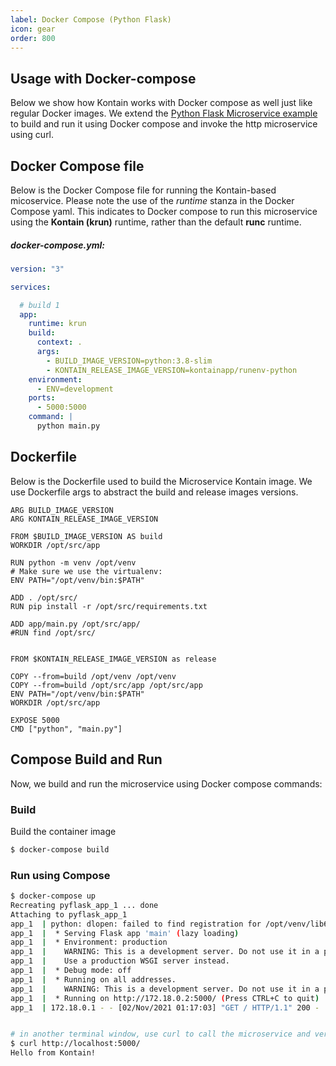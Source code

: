 ```yaml
---
label: Docker Compose (Python Flask)
icon: gear
order: 800
---
```


## Usage with Docker-compose
Below we show how Kontain works with Docker compose as well just like regular Docker images.  We extend the [Python Flask Microservice example](/gettingstarted/python_flask) to build and run it using Docker compose and invoke the http microservice using curl.


## Docker Compose file
Below is the Docker Compose file for running the Kontain-based micoservice.  Please note the use of the *runtime* stanza in the Docker Compose yaml.  This indicates to Docker compose to run this microservice using the **Kontain (krun)** runtime, rather than the default **runc** runtime.

##### docker-compose.yml:
```yaml
version: "3"

services:

  # build 1
  app:
    runtime: krun
    build:
      context: .
      args:
        - BUILD_IMAGE_VERSION=python:3.8-slim
        - KONTAIN_RELEASE_IMAGE_VERSION=kontainapp/runenv-python
    environment:
      - ENV=development
    ports:
      - 5000:5000
    command: |
      python main.py
```

## Dockerfile
Below is the Dockerfile used to build the Microservice Kontain image.  We use Dockerfile args to abstract the build and release images versions.

```docker
ARG BUILD_IMAGE_VERSION
ARG KONTAIN_RELEASE_IMAGE_VERSION

FROM $BUILD_IMAGE_VERSION AS build
WORKDIR /opt/src/app

RUN python -m venv /opt/venv
# Make sure we use the virtualenv:
ENV PATH="/opt/venv/bin:$PATH"

ADD . /opt/src/
RUN pip install -r /opt/src/requirements.txt

ADD app/main.py /opt/src/app/
#RUN find /opt/src/


FROM $KONTAIN_RELEASE_IMAGE_VERSION as release

COPY --from=build /opt/venv /opt/venv
COPY --from=build /opt/src/app /opt/src/app
ENV PATH="/opt/venv/bin:$PATH"
WORKDIR /opt/src/app

EXPOSE 5000
CMD ["python", "main.py"]
```

## Compose Build and Run
Now, we build and run the microservice using Docker compose commands:

### Build
Build the container image
```bash
$ docker-compose build
```

### Run using Compose
```bash
$ docker-compose up
Recreating pyflask_app_1 ... done
Attaching to pyflask_app_1
app_1  | python: dlopen: failed to find registration for /opt/venv/lib64/python3.8/site-packages/markupsafe/_speedups.cpython-38-x86_64-linux-gnu.so, check if it was prelinked
app_1  |  * Serving Flask app 'main' (lazy loading)
app_1  |  * Environment: production
app_1  |    WARNING: This is a development server. Do not use it in a production deployment.
app_1  |    Use a production WSGI server instead.
app_1  |  * Debug mode: off
app_1  |  * Running on all addresses.
app_1  |    WARNING: This is a development server. Do not use it in a production deployment.
app_1  |  * Running on http://172.18.0.2:5000/ (Press CTRL+C to quit)
app_1  | 172.18.0.1 - - [02/Nov/2021 01:17:03] "GET / HTTP/1.1" 200 -


# in another terminal window, use curl to call the microservice and verify
$ curl http://localhost:5000/
Hello from Kontain!
```